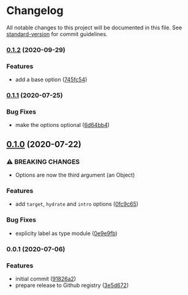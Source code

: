 # Changelog

All notable changes to this project will be documented in this file. See [standard-version](https://github.com/conventional-changelog/standard-version) for commit guidelines.

### [0.1.2](https://github.com/deimimi/svelte-pagejs-router/compare/v0.1.1...v0.1.2) (2020-09-29)


### Features

* add a base option ([745fc54](https://github.com/deimimi/svelte-pagejs-router/commit/745fc5485576250587b8970c66d4da6ce4d6f93b))

### [0.1.1](https://github.com/deimimi/svelte-pagejs-router/compare/v0.1.0...v0.1.1) (2020-07-25)


### Bug Fixes

* make the options optional ([6d64bb4](https://github.com/deimimi/svelte-pagejs-router/commit/6d64bb48c326325000fb4845ad4976b0dbca64ec))

## [0.1.0](https://github.com/deimimi/svelte-pagejs-router/compare/v0.0.1...v0.1.0) (2020-07-22)


### ⚠ BREAKING CHANGES

* Options are now the third argument (an Object)

### Features

* add `target`, `hydrate` and `intro` options ([0fc9c65](https://github.com/deimimi/svelte-pagejs-router/commit/0fc9c652b6974b37b5bc309ee7e8d4e4e4a42c13))


### Bug Fixes

* explicity label as type module ([0e9e9fb](https://github.com/deimimi/svelte-pagejs-router/commit/0e9e9fbda319187c54eacb5a1f2e18927f41c748))

### 0.0.1 (2020-07-06)


### Features

* initial commit ([91826a2](https://github.com/deimimi/svelte-pagejs-router/commit/91826a23df33dd5ecb427c419c004509a4f225fa))
* prepare release to Github registry ([3e5d672](https://github.com/deimimi/svelte-pagejs-router/commit/3e5d672033b7d8a94a3c7e999001c07bdedc6d98))
